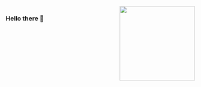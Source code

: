 <img align='right' src='https://octodex.github.com/images/trekkie.png' width='200"'>

### Hello there 👋
